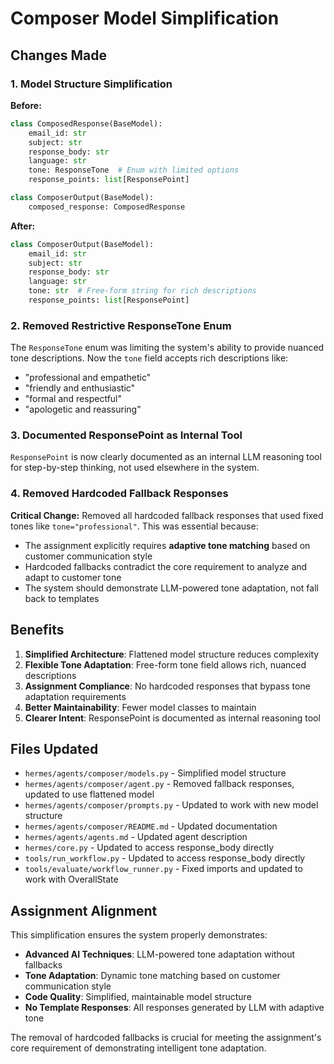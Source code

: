 # Composer Model Simplification

## Changes Made

### 1. Model Structure Simplification

**Before:**
```python
class ComposedResponse(BaseModel):
    email_id: str
    subject: str
    response_body: str
    language: str
    tone: ResponseTone  # Enum with limited options
    response_points: list[ResponsePoint]

class ComposerOutput(BaseModel):
    composed_response: ComposedResponse
```

**After:**
```python
class ComposerOutput(BaseModel):
    email_id: str
    subject: str
    response_body: str
    language: str
    tone: str  # Free-form string for rich descriptions
    response_points: list[ResponsePoint]
```

### 2. Removed Restrictive ResponseTone Enum

The `ResponseTone` enum was limiting the system's ability to provide nuanced tone descriptions. Now the `tone` field accepts rich descriptions like:
- "professional and empathetic"
- "friendly and enthusiastic"
- "formal and respectful"
- "apologetic and reassuring"

### 3. Documented ResponsePoint as Internal Tool

`ResponsePoint` is now clearly documented as an internal LLM reasoning tool for step-by-step thinking, not used elsewhere in the system.

### 4. Removed Hardcoded Fallback Responses

**Critical Change:** Removed all hardcoded fallback responses that used fixed tones like `tone="professional"`. This was essential because:

- The assignment explicitly requires **adaptive tone matching** based on customer communication style
- Hardcoded fallbacks contradict the core requirement to analyze and adapt to customer tone
- The system should demonstrate LLM-powered tone adaptation, not fall back to templates

## Benefits

1. **Simplified Architecture**: Flattened model structure reduces complexity
2. **Flexible Tone Adaptation**: Free-form tone field allows rich, nuanced descriptions
3. **Assignment Compliance**: No hardcoded responses that bypass tone adaptation requirements
4. **Better Maintainability**: Fewer model classes to maintain
5. **Clearer Intent**: ResponsePoint is documented as internal reasoning tool

## Files Updated

- `hermes/agents/composer/models.py` - Simplified model structure
- `hermes/agents/composer/agent.py` - Removed fallback responses, updated to use flattened model
- `hermes/agents/composer/prompts.py` - Updated to work with new model structure
- `hermes/agents/composer/README.md` - Updated documentation
- `hermes/agents/agents.md` - Updated agent description
- `hermes/core.py` - Updated to access response_body directly
- `tools/run_workflow.py` - Updated to access response_body directly
- `tools/evaluate/workflow_runner.py` - Fixed imports and updated to work with OverallState

## Assignment Alignment

This simplification ensures the system properly demonstrates:
- **Advanced AI Techniques**: LLM-powered tone adaptation without fallbacks
- **Tone Adaptation**: Dynamic tone matching based on customer communication style
- **Code Quality**: Simplified, maintainable model structure
- **No Template Responses**: All responses generated by LLM with adaptive tone

The removal of hardcoded fallbacks is crucial for meeting the assignment's core requirement of demonstrating intelligent tone adaptation.